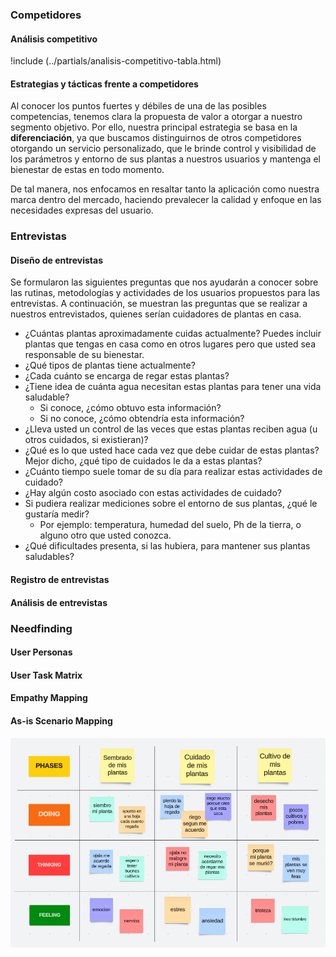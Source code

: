 ### Competidores

#### Análisis competitivo

<!-- !include (../partials/analisis-competitivo-tabla.md) -->

!include (../partials/analisis-competitivo-tabla.html)

#### Estrategias y tácticas frente a competidores

Al conocer los puntos fuertes y débiles de una de las posibles competencias, tenemos clara la propuesta de valor a otorgar a nuestro segmento objetivo. Por ello, nuestra principal estrategia se basa en la **diferenciación**, ya que buscamos distinguirnos de otros competidores otorgando un servicio personalizado, que le brinde control y visibilidad de los parámetros y entorno de sus plantas a nuestros usuarios y mantenga el bienestar de estas en todo momento.

De tal manera, nos enfocamos en resaltar tanto la aplicación como nuestra marca dentro del mercado, haciendo prevalecer la calidad y enfoque en las necesidades expresas del usuario.

### Entrevistas

#### Diseño de entrevistas

Se formularon las siguientes preguntas que nos ayudarán a conocer sobre las rutinas, metodologías y actividades de los usuarios propuestos para las entrevistas. A continuación, se muestran las preguntas que se realizar a nuestros entrevistados, quienes serían cuidadores de plantas en casa.

- ¿Cuántas plantas aproximadamente cuidas actualmente? Puedes incluir plantas que tengas en casa como en otros lugares pero que usted sea responsable de su bienestar.
- ¿Qué tipos de plantas tiene actualmente?
- ¿Cada cuánto se encarga de regar estas plantas?
- ¿Tiene idea de cuánta agua necesitan estas plantas para tener una vida saludable?
  - Si conoce, ¿cómo obtuvo esta información?
  - Si no conoce, ¿cómo obtendría esta información?
- ¿Lleva usted un control de las veces que estas plantas reciben agua (u otros cuidados, si existieran)?
- ¿Qué es lo que usted hace cada vez que debe cuidar de estas plantas? Mejor dicho, ¿qué tipo de cuidados le da a estas plantas?
- ¿Cuánto tiempo suele tomar de su día para realizar estas actividades de cuidado?
- ¿Hay algún costo asociado con estas actividades de cuidado?
- Si pudiera realizar mediciones sobre el entorno de sus plantas, ¿qué le gustaría medir?
  - Por ejemplo: temperatura, humedad del suelo, Ph de la tierra, o alguno otro que usted conozca.
- ¿Qué dificultades presenta, si las hubiera, para mantener sus plantas saludables?

#### Registro de entrevistas

#### Análisis de entrevistas

### Needfinding

#### User Personas

#### User Task Matrix

#### Empathy Mapping

#### As-is Scenario Mapping

![As-is Scenario Mapping](../static/as-is-scenario-mapping.png)
